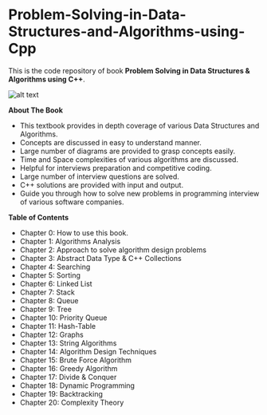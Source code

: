 # Problem-Solving-in-Data-Structures-and-Algorithms-using-Cpp

This is the code repository of book **Problem Solving in Data Structures & Algorithms using C++**.

![alt text](https://m.media-amazon.com/images/P/B0BL3ZJPKL.jpg)


**About The Book**
- This textbook provides in depth coverage of various Data Structures and Algorithms.
- Concepts are discussed in easy to understand manner.
- Large number of diagrams are provided to grasp concepts easily.
- Time and Space complexities of various algorithms are discussed.
- Helpful for interviews preparation and competitive coding. 
- Large number of interview questions are solved.
- C++ solutions are provided with input and output. 
- Guide you through how to solve new problems in programming interview of various software companies.


**Table of Contents**
- Chapter 0: How to use this book.
- Chapter 1: Algorithms Analysis
- Chapter 2: Approach to solve algorithm design problems
- Chapter 3: Abstract Data Type & C++ Collections
- Chapter 4: Searching
- Chapter 5: Sorting
- Chapter 6: Linked List
- Chapter 7: Stack
- Chapter 8: Queue
- Chapter 9: Tree
- Chapter 10: Priority Queue
- Chapter 11: Hash-Table
- Chapter 12: Graphs
- Chapter 13: String Algorithms
- Chapter 14: Algorithm Design Techniques
- Chapter 15: Brute Force Algorithm
- Chapter 16: Greedy Algorithm
- Chapter 17: Divide & Conquer
- Chapter 18: Dynamic Programming
- Chapter 19: Backtracking
- Chapter 20: Complexity Theory

